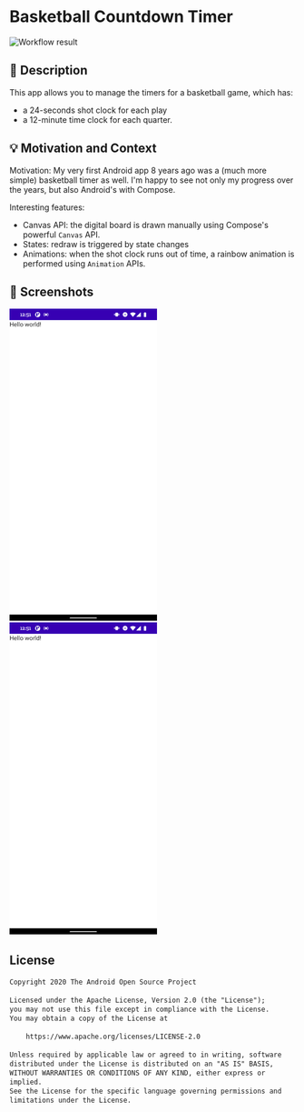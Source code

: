 # Basketball Countdown Timer
![Workflow result](https://github.com/bruno125/compose-challenge-week-2/workflows/Check/badge.svg)

## :scroll: Description
This app allows you to manage the timers for a basketball game, which has:
- a 24-seconds shot clock for each play
- a 12-minute time clock for each quarter.

## :bulb: Motivation and Context

Motivation:
My very first Android app 8 years ago was a (much more simple) basketball timer as well.
I'm happy to see not only my progress over the years, but also Android's with Compose.

Interesting features:
- Canvas API: the digital board is drawn manually using Compose's powerful `Canvas` API.
- States: redraw is triggered by state changes
- Animations: when the shot clock runs out of time, a rainbow animation is performed using `Animation` APIs.


## :camera_flash: Screenshots
<!-- You can add more screenshots here if you like -->
<img src="/results/screenshot_1.png" width="260">&emsp;<img src="/results/screenshot_2.png" width="260">

## License
```
Copyright 2020 The Android Open Source Project

Licensed under the Apache License, Version 2.0 (the "License");
you may not use this file except in compliance with the License.
You may obtain a copy of the License at

    https://www.apache.org/licenses/LICENSE-2.0

Unless required by applicable law or agreed to in writing, software
distributed under the License is distributed on an "AS IS" BASIS,
WITHOUT WARRANTIES OR CONDITIONS OF ANY KIND, either express or implied.
See the License for the specific language governing permissions and
limitations under the License.
```